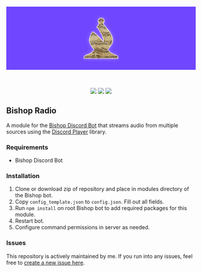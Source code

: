 <div align="center">
	<p>
		<img src="https://raw.githubusercontent.com/alexriley1223/bishop-radio/main/static/banner.png" alt="Bishop Radio" />
	</p>
	<br />
	<p>
		<img src="https://img.shields.io/github/license/alexriley1223/bishop-radio" />
		<img src="https://img.shields.io/github/v/tag/alexriley1223/bishop-radio"/>
		<img src="https://img.shields.io/badge/Bishop-4.x-7046ff" />
	</p>
</div>

## Bishop Radio

A module for the [Bishop Discord Bot](https://github.com/alexriley1223/bishop) that streams audio from multiple sources using the [Discord Player](https://discord-player.js.org/) library.

### Requirements
- Bishop Discord Bot

### Installation
1. Clone or download zip of repository and place in modules directory of the Bishop bot.
2. Copy `config_template.json` to `config.json`. Fill out all fields.
3. Run `npm install` on root Bishop bot to add required packages for this module.
4. Restart bot.
5. Configure command permissions in server as needed.

### Issues
This repository is actively maintained by me. If you run into any issues, feel free to <a href="https://github.com/alexriley1223/bishop-radio/issues/new">create a new issue here</a>.